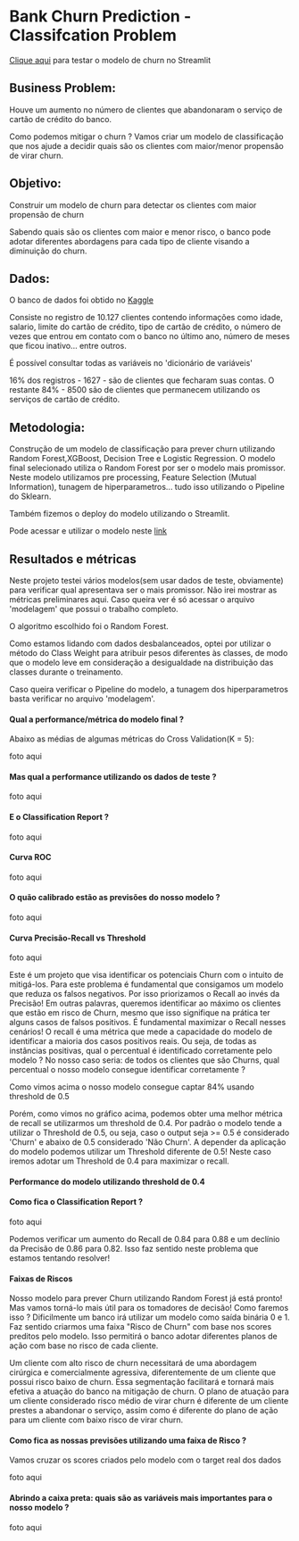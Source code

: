 # Bank Churn Prediction - Classifcation Problem


[Clique aqui](https://bank-churn.streamlit.app) para testar o modelo de churn no Streamlit

## Business Problem:


Houve um aumento no número de clientes que abandonaram o serviço de cartão de crédito do banco. 

Como podemos mitigar o churn ? Vamos criar um modelo de classificação que nos ajude a decidir quais são os clientes com maior/menor propensão de virar churn.

## Objetivo:

Construir um modelo de churn para detectar os clientes com maior propensão de churn

Sabendo quais são os clientes com maior e menor risco, o banco pode adotar diferentes abordagens para cada tipo de cliente visando a diminuição do churn.


## Dados:

O banco de dados foi obtido no [Kaggle](https://www.kaggle.com/datasets/sakshigoyal7/credit-card-customers)

Consiste no registro de 10.127 clientes contendo informações como idade, salario, limite do cartão de crédito, tipo de cartão de crédito,
o número de vezes que entrou em contato com o banco no último ano, número de meses que ficou inativo... entre outros. 

É possível consultar todas as variáveis no 'dicionário de variáveis'

16% dos registros - 1627 - são de clientes que fecharam suas contas. O restante 84% - 8500 são de clientes que permanecem utilizando os serviços de cartão de crédito.



## Metodologia:

Construção de um modelo de classificação para prever churn utilizando Random Forest,XGBoost, Decision Tree e Logistic Regression. 
O modelo final selecionado utiliza o Random Forest por ser o modelo mais promissor. Neste modelo utilizamos pre processing, Feature Selection
(Mutual Information), tunagem de hiperparametros... tudo isso utilizando o Pipeline do Sklearn. 

Também fizemos o deploy do modelo utilizando o Streamlit.

Pode acessar e utilizar o modelo neste [link](https://bank-churn.streamlit.app)


## Resultados e métricas

Neste projeto testei vários modelos(sem usar dados de teste, obviamente) para verificar qual apresentava ser o mais promissor. Não irei mostrar as métricas preliminares aqui. Caso queira ver é só acessar o arquivo 'modelagem' que possui o trabalho completo.

O algoritmo escolhido foi o Random Forest. 

Como estamos lidando com dados desbalanceados, optei por utilizar o método do Class Weight para atribuir pesos diferentes às classes, de modo que o modelo leve em consideração a desigualdade na distribuição das classes durante o treinamento.

Caso queira verificar o Pipeline do modelo, a tunagem dos hiperparametros basta verificar no arquivo 'modelagem'.

#### Qual a performance/métrica do modelo final ?

Abaixo as médias de algumas métricas do Cross Validation(K = 5):

foto aqui


#### Mas qual a performance utilizando os dados de teste ?

foto aqui

#### E o Classification Report ?

foto aqui

#### Curva ROC

foto aqui

#### O quão calibrado estão as previsões do nosso modelo ?

foto aqui


#### Curva Precisão-Recall vs Threshold

foto aqui

Este é um projeto que visa identificar os potenciais Churn com o intuito de mitigá-los. Para este problema é fundamental que consigamos um modelo que reduza os falsos negativos. Por isso priorizamos o Recall ao invés da Precisão! Em outras palavras, queremos identificar ao máximo os clientes que estão em risco de Churn, mesmo que isso signifique na prática ter alguns casos de falsos positivos. É fundamental maximizar o Recall nesses cenários! O recall é uma métrica que mede a capacidade do modelo de identificar a maioria dos casos positivos reais. Ou seja, de todas as instâncias positivas, qual o percentual é identificado corretamente pelo modelo ? No nosso caso seria: de todos os clientes que são Churns, qual percentual o nosso modelo consegue identificar corretamente ? 

Como vimos acima o nosso modelo consegue captar 84% usando threshold de 0.5

Porém, como vimos no gráfico acima, podemos obter uma melhor métrica de recall se utilizarmos um threshold de 0.4. Por padrão o modelo tende a utilizar o Threshold de 0.5, ou seja, caso o output seja >= 0.5 é considerado 'Churn' e abaixo de 0.5 considerado 'Não Churn'. A depender da aplicação do modelo podemos utilizar um Threshold diferente de 0.5! Neste caso iremos adotar um Threshold de 0.4 para maximizar o recall.




#### Performance do modelo utilizando threshold de 0.4

#### Como fica o Classification Report ? 

foto aqui

Podemos verificar um aumento do Recall de 0.84 para 0.88 e um declínio da Precisão de 0.86 para 0.82. Isso faz sentido neste problema que estamos tentando resolver!



#### Faixas de Riscos

Nosso modelo para prever Churn utilizando Random Forest já está pronto! Mas vamos torná-lo mais útil para os tomadores de decisão!
Como faremos isso ? Dificilmente um banco irá utilizar um modelo como saída binária 0 e 1. Faz sentido criarmos uma faixa "Risco de Churn" com base nos scores preditos pelo modelo. Isso permitirá o banco adotar diferentes planos de ação com base no risco de cada cliente.

Um cliente com alto risco de churn necessitará de uma abordagem cirúrgica e comercialmente agressiva, diferentemente de um cliente que possui risco baixo de churn. Essa segmentação facilitará e tornará mais efetiva a atuação do banco na mitigação de churn. O plano de atuação para um cliente considerado risco médio de virar churn é diferente de um cliente prestes a abandonar o serviço, assim como é diferente do plano de ação para um cliente com baixo risco de virar churn.

#### Como fica as nossas previsões utilizando uma faixa de Risco ? 

Vamos cruzar os scores criados pelo modelo com o target real dos dados 

foto aqui



#### Abrindo a caixa preta: quais são as variáveis mais importantes para o nosso modelo ?

foto aqui


